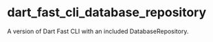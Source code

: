 # dart_fast_cli_database_repository

A version of Dart Fast CLI with an included DatabaseRepository.
